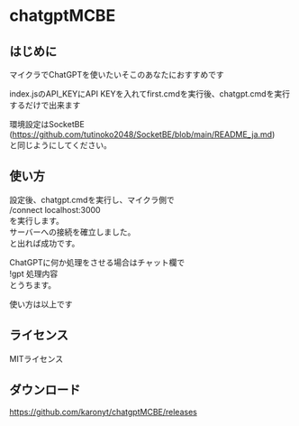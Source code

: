 # chatgptMCBE

## はじめに
マイクラでChatGPTを使いたいそこのあなたにおすすめです  
  
index.jsのAPI_KEYにAPI KEYを入れてfirst.cmdを実行後、chatgpt.cmdを実行するだけで出来ます  
  
環境設定はSocketBE  
(https://github.com/tutinoko2048/SocketBE/blob/main/README_ja.md)  
と同じようにしてください。  

## 使い方
設定後、chatgpt.cmdを実行し、マイクラ側で  
/connect localhost:3000  
を実行します。  
サーバーへの接続を確立しました。  
と出れば成功です。  

ChatGPTに何か処理をさせる場合はチャット欄で  
!gpt 処理内容  
とうちます。

使い方は以上です

## ライセンス
MITライセンス

## ダウンロード
https://github.com/karonyt/chatgptMCBE/releases
